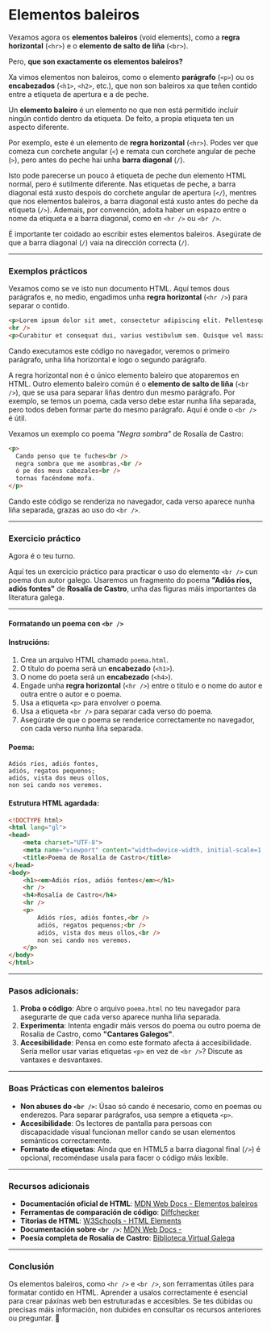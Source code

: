 # Elementos baleiros

Vexamos agora os **elementos baleiros** (void elements), como a **regra horizontal** (`<hr>`) e o **elemento de salto de liña** (`<br>`).

Pero, **que son exactamente os elementos baleiros?**

Xa vimos elementos non baleiros, como o elemento **parágrafo** (`<p>`) ou os **encabezados** (`<h1>`, `<h2>`, etc.), que non son baleiros xa que teñen contido entre a etiqueta de apertura e a de peche.

Un **elemento baleiro** é un elemento no que non está permitido incluír ningún contido dentro da etiqueta. De feito, a propia etiqueta ten un aspecto diferente.

Por exemplo, este é un elemento de **regra horizontal** (`<hr>`). Podes ver que comeza cun corchete angular (`<`) e remata cun corchete angular de peche (`>`), pero antes do peche hai unha **barra diagonal** (`/`).

Isto pode parecerse un pouco á etiqueta de peche dun elemento HTML normal, pero é sutilmente diferente. Nas etiquetas de peche, a barra diagonal está xusto despois do corchete angular de apertura (`</`), mentres que nos elementos baleiros, a barra diagonal está xusto antes do peche da etiqueta (`/>`). Ademais, por convención, adoita haber un espazo entre o nome da etiqueta e a barra diagonal, como en `<hr />` ou `<br />`.

É importante ter coidado ao escribir estes elementos baleiros. Asegúrate de que a barra diagonal (`/`) vaia na dirección correcta (`/`).

---

### **Exemplos prácticos**

Vexamos como se ve isto nun documento HTML. Aquí temos dous parágrafos e, no medio, engadimos unha **regra horizontal** (`<hr />`) para separar o contido.

```html
<p>Lorem ipsum dolor sit amet, consectetur adipiscing elit. Pellentesque vitae leo vitae diam rhoncus condimentum. Mauris vestibulum odio eget mi fringilla pulvinar. Duis pretium sollicitudin nulla, quis feugiat enim venenatis ut.</p>
<hr />
<p>Curabitur et consequat dui, varius vestibulum sem. Quisque vel massa ultrices, pharetra odio et, porta ante. Sed et iaculis arcu. Suspendisse at libero tincidunt, ultricies turpis sed, mollis nisl.</p>
```

Cando executamos este código no navegador, veremos o primeiro parágrafo, unha liña horizontal e logo o segundo parágrafo.

A regra horizontal non é o único elemento baleiro que atoparemos en HTML. Outro elemento baleiro común é o **elemento de salto de liña** (`<br />`), que se usa para separar liñas dentro dun mesmo parágrafo. Por exemplo, se temos un poema, cada verso debe estar nunha liña separada, pero todos deben formar parte do mesmo parágrafo. Aquí é onde o `<br />` é útil.

Vexamos un exemplo co poema *"Negra sombra"* de Rosalía de Castro:

```html
<p>
  Cando penso que te fuches<br />
  negra sombra que me asombras,<br />
  ó pe dos meus cabezales<br />
  tornas facéndome mofa.
</p>
```

Cando este código se renderiza no navegador, cada verso aparece nunha liña separada, grazas ao uso do `<br />`.

---

### **Exercicio práctico**

Agora é o teu turno.

Aquí tes un exercicio práctico para practicar o uso do elemento `<br />` cun poema dun autor galego. Usaremos un fragmento do poema **"Adiós ríos, adiós fontes"** de **Rosalía de Castro**, unha das figuras máis importantes da literatura galega.

------

#### Formatando un poema con `<br />`

#### **Instrucións:**

1. Crea un arquivo HTML chamado `poema.html`.
2. O título do poema será un **encabezado** (`<h1>`).
3. O nome do poeta será un **encabezado** (``<h4>``).
4. Engade unha **regra horizontal** (`<hr />`) entre o titulo e o nome do autor e outra entre o autor e o poema.
5. Usa a etiqueta `<p>` para envolver o poema.
6. Usa a etiqueta `<br />` para separar cada verso do poema.
7. Asegúrate de que o poema se renderice correctamente no navegador, con cada verso nunha liña separada.

#### Poema:

```
Adiós ríos, adiós fontes,
adiós, regatos pequenos;
adiós, vista dos meus ollos,
non sei cando nos veremos.
```

#### **Estrutura HTML agardada:**

```html
<!DOCTYPE html>
<html lang="gl">
<head>
    <meta charset="UTF-8">
    <meta name="viewport" content="width=device-width, initial-scale=1.0">
    <title>Poema de Rosalía de Castro</title>
</head>
<body>
	<h1><em>Adiós ríos, adiós fontes</em></h1>
	<hr />
    <h4>Rosalía de Castro</h4>
    <hr />
    <p>
        Adiós ríos, adiós fontes,<br />
        adiós, regatos pequenos;<br />
        adiós, vista dos meus ollos,<br />
        non sei cando nos veremos.
    </p>
</body>
</html>
```

------

### **Pasos adicionais:**

1. **Proba o código**: Abre o arquivo `poema.html` no teu navegador para asegurarte de que cada verso aparece nunha liña separada.
2. **Experimenta**: Intenta engadir máis versos do poema ou outro poema de Rosalía de Castro, como **"Cantares Galegos"**.
3. **Accesibilidade**: Pensa en como este formato afecta á accesibilidade. Sería mellor usar varias etiquetas `<p>` en vez de `<br />`? Discute as vantaxes e desvantaxes.

------

### **Boas Prácticas con elementos baleiros**

- **Non abuses do `<br />`**: Úsao só cando é necesario, como en poemas ou enderezos. Para separar parágrafos, usa sempre a etiqueta `<p>`.
- **Accesibilidade**: Os lectores de pantalla para persoas con discapacidade visual funcionan mellor cando se usan elementos semánticos correctamente.
- **Formato de etiquetas**: Aínda que en HTML5 a barra diagonal final (`/>`) é opcional, recoméndase usala para facer o código máis lexible.

---

### **Recursos adicionais**

- **Documentación oficial de HTML**: [MDN Web Docs - Elementos baleiros](https://developer.mozilla.org/es/docs/Glossary/Void_element)
- **Ferramentas de comparación de código**: [Diffchecker](https://www.diffchecker.com)
- **Titorias de HTML**: [W3Schools - HTML Elements](https://www.w3schools.com/html/html_elements.asp)
- **Documentación sobre `<br />`**: [MDN Web Docs -](https://developer.mozilla.org/es/docs/Web/HTML/Element/br)
- **Poesía completa de Rosalía de Castro**: [Biblioteca Virtual Galega](http://www.bvg.udc.es/)

---

### **Conclusión**

Os elementos baleiros, como `<hr />` e `<br />`, son ferramentas útiles para formatar contido en HTML. Aprender a usalos correctamente é esencial para crear páxinas web ben estruturadas e accesibles. Se tes dúbidas ou precisas máis información, non dubides en consultar os recursos anteriores ou preguntar. 🚀
